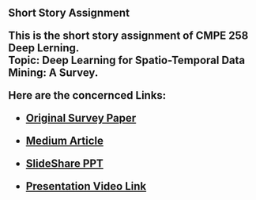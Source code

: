 <b><h2>Short Story Assignment</b>

This is the short story assignment of CMPE 258 Deep Lerning.<br>
Topic: Deep Learning for Spatio-Temporal Data Mining: A Survey.<br>

Here are the concernced Links:<br>
* [Original Survey Paper](https://arxiv.org/abs/1906.04928 "Survey Paper")

* [Medium Article](https://medium.com/@srisruthi.chilukuri/deep-learning-for-spatio-temporal-data-mining-analysis-166eff7152ca "Medium Article")

* [SlideShare PPT](https://www.slideshare.net/SriSruthiChilukuri/spatio-temporal-data-mining?qid=1fcebad5-03a5-4aa2-a68d-530ad4b3fd0b&v=&b=&from_search=1 "SlideShare Presentation")

* [Presentation Video Link](https://www.youtube.com/watch?v=VMWW03P1dCg
"Youtube Link of Presentation")
